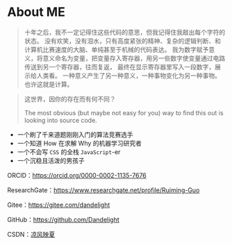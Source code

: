 # About ME

> 十年之后，我不一定记得住这些代码的意思，但我记得住我敲出每个字符的状态。
> 没有欢笑，没有泪水，只有高度紧张的精神、复杂的逻辑判断、和计算机比赛速度的大脑、单纯甚至于机械的代码表达。
> 我为数字赋予意义，将意义命名为变量，把变量存入寄存器，用另一些数字使变量通过电路传送到另一个寄存器，往而复返，
> 最终在显示寄存器里写入一段数字，展示给人类看。
> 一种意义产生了另一种意义，一种事物变化为另一种事物。
> 也许这就是计算。

> 这世界，因你的存在而有何不同？
>
> The most obvious (but maybe not easy for you) way to find this out is looking into source code.

- 一个刷了千来道题刚刚入门的算法竞赛选手
- 一个知道 How 在求解 Why 的机器学习研究者
- 一个不会写 `CSS` 的全栈 `JavaScript`-er
- 一个沉稳且活泼的男孩子

ORCID：https://orcid.org/0000-0002-1135-7676

ResearchGate：https://www.researchgate.net/profile/Ruiming-Guo

Gitee：https://gitee.com/dandelight

GitHub：https://github.com/Dandelight

CSDN：[凉风映夏](https://blog.csdn.net/qq_38056431)
